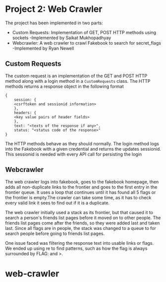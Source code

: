 # Project 2: Web Crawler

The project has been implemented in two parts:
* Custom Requests: Implementation of GET, POST HTTP methods using sockets
    -Implemented by Saikat Mukhopadhyay
* Webcrawler: A web crawler to crawl Fakebook to search for secret_flags
    -Implemented by Ryan Newell

## Custom Requests

The custom request is an implementation of the GET and POST HTTP method along with a login method in a `CustomRequests` class. The HTTP methods returns a response object in the following format
```
{
    session: {
    <csrftoken and sessionid information>
    },
    headers: {
    <key value pairs of header fields>
    },
    text: "<texts of the response if any>",
    status: "<status code of the response>"
}
```

The HTTP methods behave as they should normally. The login method logs into the Fakebook with a given credential and returns the updates sessionid. This sessionid is needed with every API call for persisting the login

## Webcrawler

The web crawler logs into fakebook, goes to the fakebook homepage, then adds all non-duplicate links to the frontier and goes to the first entry in the frontier queue. It uses a loop that continues until it has found all 5 flags or the frontier is empty.The crawler can take some time, as it has to check every valid link it sees to find out if it is a duplicate.

The web crawler initially used a stack as its frontier, but that caused it to search a person's friends list pages before it moved on to other people. The friends list pages come after the friends, so they were added last and taken last. Since all flags are in people, the stack was changed to a queue to for search people before going to friends list pages.

One issue faced was filtering the response text into usable links or flags. We ended up using re to find patterns, such as how the flag is always surrounded by FLAG: and >.
# web-crawler
